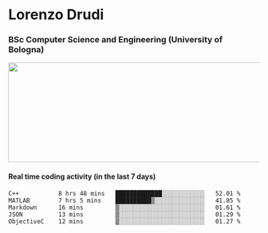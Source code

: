 # Lorenzo Drudi
### BSc Computer Science and Engineering (University of Bologna)

<img src="https://github-readme-stats-lorenzodrudi.vercel.app/api?username=LorenzoDrudi&count_private=true&show_icons=true&theme=gruvbox" height=200px width=550px>

<!---Use wakatime plugins to track the coding time--->
#### Real time coding activity (in the last 7 days)
<!--START_SECTION:waka-->

```text
C++           8 hrs 48 mins   █████████████░░░░░░░░░░░░   52.01 %
MATLAB        7 hrs 5 mins    ██████████▒░░░░░░░░░░░░░░   41.85 %
Markdown      16 mins         ▒░░░░░░░░░░░░░░░░░░░░░░░░   01.61 %
JSON          13 mins         ▒░░░░░░░░░░░░░░░░░░░░░░░░   01.29 %
ObjectiveC    12 mins         ▒░░░░░░░░░░░░░░░░░░░░░░░░   01.27 %
```

<!--END_SECTION:waka-->

